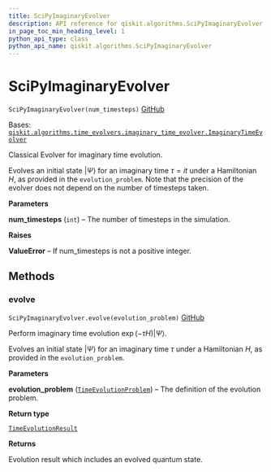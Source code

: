 ```yaml
---
title: SciPyImaginaryEvolver
description: API reference for qiskit.algorithms.SciPyImaginaryEvolver
in_page_toc_min_heading_level: 1
python_api_type: class
python_api_name: qiskit.algorithms.SciPyImaginaryEvolver
---
```


# SciPyImaginaryEvolver

<span id="qiskit.algorithms.SciPyImaginaryEvolver" />

`SciPyImaginaryEvolver(num_timesteps)` [GitHub](https://github.com/qiskit/qiskit/tree/stable/0.23/qiskit/algorithms/time_evolvers/classical_methods/scipy_imaginary_evolver.py "view source code")

Bases: [`qiskit.algorithms.time_evolvers.imaginary_time_evolver.ImaginaryTimeEvolver`](qiskit.algorithms.ImaginaryTimeEvolver "qiskit.algorithms.time_evolvers.imaginary_time_evolver.ImaginaryTimeEvolver")

Classical Evolver for imaginary time evolution.

Evolves an initial state $|\Psi\rangle$ for an imaginary time $\tau = it$ under a Hamiltonian $H$, as provided in the `evolution_problem`. Note that the precision of the evolver does not depend on the number of timesteps taken.

**Parameters**

**num\_timesteps** (`int`) – The number of timesteps in the simulation.

**Raises**

**ValueError** – If num\_timesteps is not a positive integer.

## Methods

### evolve

<span id="qiskit.algorithms.SciPyImaginaryEvolver.evolve" />

`SciPyImaginaryEvolver.evolve(evolution_problem)` [GitHub](https://github.com/qiskit/qiskit/tree/stable/0.23/qiskit/algorithms/time_evolvers/classical_methods/scipy_imaginary_evolver.py "view source code")

Perform imaginary time evolution $\exp(-\tau H)|\Psi\rangle$.

Evolves an initial state $|\Psi\rangle$ for an imaginary time $\tau$ under a Hamiltonian $H$, as provided in the `evolution_problem`.

**Parameters**

**evolution\_problem** ([`TimeEvolutionProblem`](qiskit.algorithms.TimeEvolutionProblem "qiskit.algorithms.time_evolvers.time_evolution_problem.TimeEvolutionProblem")) – The definition of the evolution problem.

**Return type**

[`TimeEvolutionResult`](qiskit.algorithms.TimeEvolutionResult "qiskit.algorithms.time_evolvers.time_evolution_result.TimeEvolutionResult")

**Returns**

Evolution result which includes an evolved quantum state.

